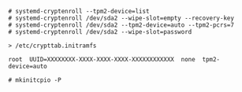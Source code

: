 ```
# systemd-cryptenroll --tpm2-device=list
# systemd-cryptenroll /dev/sda2 --wipe-slot=empty --recovery-key
# systemd-cryptenroll /dev/sda2 --tpm2-device=auto --tpm2-pcrs=7
# systemd-cryptenroll /dev/sda2 --wipe-slot=password
```

`> /etc/crypttab.initramfs`
```
root  UUID=XXXXXXXX-XXXX-XXXX-XXXX-XXXXXXXXXXXX  none  tpm2-device=auto
```

`# mkinitcpio -P`

